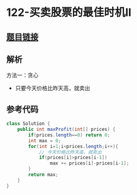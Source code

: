 # 122-买卖股票的最佳时机II

## [题目链接](https://leetcode-cn.com/problems/best-time-to-buy-and-sell-stock-ii/)

## 解析

方法一：贪心
- 只要今天价格比昨天高，就卖出


## 参考代码
```Java
class Solution {
    public int maxProfit(int[] prices) {
        if(prices.length==0) return 0;
        int max = 0;
        for(int i=1;i<prices.length;i++){
            // 今天价格比昨天高，就卖出
            if(prices[i]>prices[i-1])
                max += prices[i]-prices[i-1];
        }
        return max;
    }
}
```